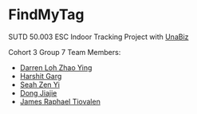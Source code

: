 # FindMyTag
SUTD 50.003 ESC Indoor Tracking Project with [UnaBiz](https://www.unabiz.com/)

Cohort 3 Group 7 Team Members:

- [Darren Loh Zhao Ying](https://github.com/Darren-Loh)
- [Harshit Garg](https://github.com/harshitgarg03)
- [Seah Zen Yi](https://github.com/zenibbles)
- [Dong Jiajie](https://github.com/djj067)
- [James Raphael Tiovalen](https://github.com/jamestiotio)